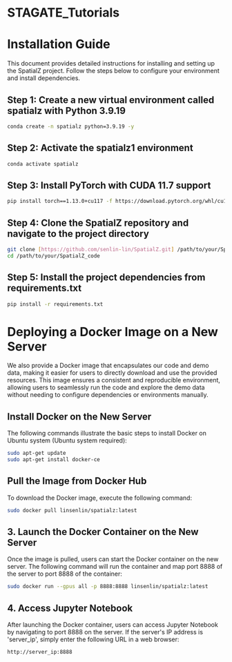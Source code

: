 # STAGATE_Tutorials


# Installation Guide
This document provides detailed instructions for installing and setting up the SpatialZ project. 
Follow the steps below to configure your environment and install dependencies.

## Step 1: Create a new virtual environment called spatialz with Python 3.9.19
```bash
conda create -n spatialz python=3.9.19 -y
```
## Step 2: Activate the spatialz1 environment
```bash
conda activate spatialz
```
## Step 3: Install PyTorch with CUDA 11.7 support
```bash
pip install torch==1.13.0+cu117 -f https://download.pytorch.org/whl/cu117/torch_stable.html
```

## Step 4: Clone the SpatialZ repository and navigate to the project directory
```bash
git clone [https://github.com/senlin-lin/SpatialZ.git] /path/to/your/SpatialZ_code
cd /path/to/your/SpatialZ_code
```

## Step 5: Install the project dependencies from requirements.txt
```bash
pip install -r requirements.txt
```

# Deploying a Docker Image on a New Server

We also provide a Docker image that encapsulates our code and demo data, making it easier for users to directly download and use the provided resources. This image ensures a consistent and reproducible environment, allowing users to seamlessly run the code and explore the demo data without needing to configure dependencies or environments manually.

##  Install Docker on the New Server

The following commands illustrate the basic steps to install Docker on Ubuntu system (Ubuntu system required):

```bash
sudo apt-get update
sudo apt-get install docker-ce
```

## Pull the Image from Docker Hub

To download the Docker image, execute the following command:

```bash
sudo docker pull linsenlin/spatialz:latest
```

## 3. Launch the Docker Container on the New Server

Once the image is pulled, users can start the Docker container on the new server. The following command will run the container and map port 8888 of the server to port 8888 of the container:
 
```bash
sudo docker run --gpus all -p 8888:8888 linsenlin/spatialz:latest
```

## 4. Access Jupyter Notebook

After launching the Docker container, users can access Jupyter Notebook by navigating to port 8888 on the server. If the server's IP address is 'server_ip', simply enter the following URL in a web browser:

`http://server_ip:8888`

 
